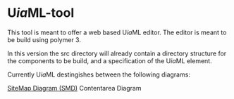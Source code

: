 # U*ia*ML-tool

This tool is meant to offer a web based U*ia*ML editor.
The editor is meant to be build using polymer 3.

In this version the src directory will already contain a directory structure for the components to be build, and a specification of the U*ia*ML element.

Currently U*ia*ML destingishes between the following diagrams:

[SiteMap Diagram (SMD)](src/smd/README.md)
Contentarea Diagram